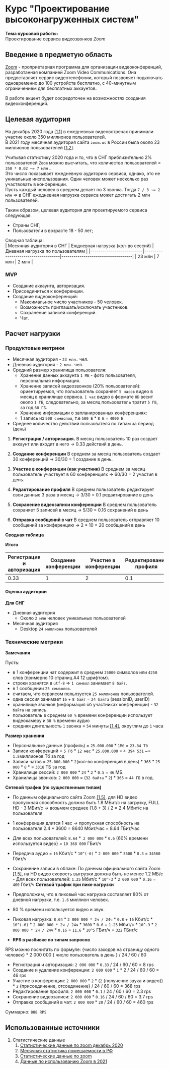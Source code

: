 # Курс "Проектирование высоконагруженных систем"

**Тема курсовой работы:**  
Проектирование сервиса видеозвонков *Zoom*

## Введение в предметую область

[Zoom](https://ru.wikipedia.org/wiki/Zoom_(%D0%BF%D1%80%D0%BE%D0%B3%D1%80%D0%B0%D0%BC%D0%BC%D0%B0)) - проприетарная программа для организации видеоконференций, разработанная компанией Zoom Video Communications. Она предоставляет сервис видеотелефонии, который позволяет подключать одновременно до 100 устройств бесплатно, с 40-минутным ограничением для бесплатных аккаунтов.

В работе акцент будет сосредоточен на возможностях создания видеоконференций.

## Целевая аудитория

На декабрь 2020 года [[1.1]](#source-1) в ежедневных видеовстречах принимали участие около 350 миллионов пользователей.  
В 2021 году месячная аудитория сайта `zoom.us` в России была около 23 миллионов пользователей [[1.2]](#source-1).

Учитывая статистику 2020 года и то, что в СНГ приблизительно 2% пользователей `Zoom` можно высчитать, что количество пользователей = `350 * 0.02 ~= 7 млн.`.  
Это число показывает ежедневную аудиторию сервиса, однако, это не уникальные инспользования. Один человек может несколько раз участвовать в конференции.  
Пусть каждый человек в среднем делает по 3 звонка. Тогда `7 / 3 ~= 2 млн` => в СНГ ежедневная нагрузка сервиса может достигать 2 млн пользователей.  

Таким образом, целевая аудитория для проектируемого сервиса следующая:
- Страны СНГ;
- Пользователи в возрасте 18 - 50 лет;

Сводная таблица:  
| Месячная аудитория в СНГ | Еждневная нагрузка (кол-во сессий) | Дневная нагрузка по пользователям |
|--------------------------|------------------------------------|-----------------------------------|
| 23 млн                    | 7 млн                              | 2 млн                             |

### MVP
- Создание аккаунта, авторизация.
- Присоединиться к конференции.
- Создание видеоконференций:
  - Максимальное число участников - 50 человек.
  - Возможность приглашать/исключать участников.
  - Сохранение записей конференций.
  - Чат.
## Расчет нагрузки

### Продуктовые метрики
- Месячная аудитория - `23 млн.` чел.
- Дневная аудитория - `2 млн.` чел.
- Средний размер хранилища пользователя:
  - Хранение данных аккаунта `1 МБ` - фото пользователя, персональная информация.
  - Хранение записей видеозвонков (20% пользователей): ориентируемся, что пользователь сохраняет `5 часов` видео в месяц в хранилище сервиса. `1 час` видео в формате `HD` весит около `1 ГБ`, следовательно, за месяц пользователь тратит `5 ГБ`, за год `60 ГБ`.  
  - Хранение информации о запланированных конференциях:
   - 1 запись из `500 символов`, т.е `500 Б` * `8 Б` = `4000 Б`
- Среднее количество действий пользователя по типам за период (день)
1. **Регистрация / авторизация.**
В месяц пользователь 10 раз создает аккаунт или входит в него -> 0.33 действий в день.

2. **Создание конференции**
В среднем за месяц пользователь создает 30 конференций -> 30/30 = 1 создание в день.

3. **Участие в конференции (как участник)**
В среднем за месяц пользователь участвует в 60 конференциях -> 60/30 = 2 участия в день.

4. **Редактирование профиля**
В среднем пользователь редактирует свои данные 3 раза в месяц -> 3/30 = 0.1 редактирование в день

5. **Сохранение видеозаписи конференции**
В среднем пользователь сохраняет 5 записей в месяц -> 5/30 = 0.16 сохранений в день

6. **Отправка сообщений в чат**
В среднем пользователь отправляет 10 сообщений за конференцию -> 2 * 10 = 20 сообщений в день

**Сводная таблица**

**Итого**

| Регистрация и авторизация | Создание конференции | Участие в конференции | Редактирование профиля | Сохранение записи |  Отправка сообщений |
|---------------------------|----------------------|-----------------------|------------------------|-------------------|--------------------|
| 0.33                         | 1                  | 2                  | 0.1                    | 0.16              |20          |

#### Оценка аудитории

**Для СНГ**
- Дневная аудитория
    - Около `2 млн` человек уникальных пользователей
- Месячная аудитория
  - Desktop `24 миллиона` пользователей
### Технические метрики

**Замечания**

Пусть:
- в 1 конференции чат содержит в среднем `25000` символов или `4250` слов (примерно 10 страниц А4 12 шрифтом).
- строки хранятся в `utf-8` => `1 символ` занимает `8 байт`.
- в 1 сообщении `25 символов`.
- считаем, что сервисом польлзуется `25 миллионов` пользователей.
- одна сессия занимает `16` + `8 байт` = `24 байта` (sessionID, userID)
- хранилище звонков (информация об участниках конференции) - `32 байта` на запись.
- пользователь в среднем `60 %` времени конференции использует видеокамеру и `30 %` времени аудио
- средняя длительность `1` звонка = `54` минуты [[1.4]](#source-4), округлим до `1` часа

**Размер хранения**

  - Персональные данные (профиль) = `25.000.000` * `1Мб` = `23.84 Тб`
  - Записи конференций = `5 Гб` * `12 мес` * `25.000.000` = `4 394 531` ~= `1.5`миллионов Тб за год
  - Записи чатов = `25.000.000` * `2`(кол-во конференций в день) * `365` *  `25 000` * `8` * = `3318` ТБ за год
  - Хранилище сессий: `2 000 000` * `24` * `2` * `0.5` = `46` МБ.
  - Хранилища звонков: `2 000 000` × (`32 байта` * `2`) * `365` = `44 ГБ` в год.

**Сетевой трафик (по существенным типам)**

- По данным официального сайта Zoom [[1.5]](#source-5), для HD видео пропускная способность должна быть 1.8 МБит/с на загрузку, FULL HD - 3 МБит/с -> возьмем среднее (1.8 + 3) / 2 = 2.4 Мбит/с на пользователя
- 1 конференция длится 1 час -> пропускная способность на пользователя 2.4 * 3600 = 8640 Мбит/час = 8.64 ГБит/час
- Для всех пользователей: `8.64` *` 2 000 000` * `0.6` {60% времени используется видео} = `10 368 000` ГБит/ч
- Передача аудио = `16` Кбит/с * `10^(-6)` * `2 000 000` * `3600` * `0.3` = `34560` Гбит/ч
- Сохранение записи в облаке: По данным официального сайта Zoom [[1.5]](#source-5), на HD видео скорость выгрузки должна быть не менее 1.2 МБ/с
      - Для всех пользователей: `1.25` Мбит/с * `10^-3` * `2 000 000` * `0.16` = `400` Гбит/ч
**Сетевой трафик при пике нагрузки**

- Предположим, что в пиковый час нагрузка составляет 80% от дневной нагрузки, т.е. `1.6` миллион человек.  
- 80 % времени используется видео и звук.
- Пиковая нагрузка: `8.64` * `2 000 000 * 2ч / 24ч` * `0.8` + `16` Кбит/с * `10^(-6)` * `2 000 000 * 2ч / 24ч` * `3600` * `0.6` + `1.25` Мбит/с * `10^-3` * `2 000 000 * 2ч / 24ч` * `0.16` = `11,6` * `10^5` ГБит/ч = `322` ГБит/с


- **RPS в разбивке по типам запросов**

RPS можно посчитать по формуле: {число заходов на страницу одного человек} * 2 000 000 { число пользователь в день } / 24 / 60 / 60
- Регистрация и авторизация: `2 000 000` * `0.33` / 24 / 60 / 60 = 8 rps
- Создание и удаление конференции: `2 000 000` * `1` * 2 / 24 / 60 / 60 = 46 rps
- Участие в конференции: `2 000 000` * `2` * (`2` {получение звука и видео}) * `2` {присоединение, отсоединение} / 24 / 60 / 60 = 368 rps
- Редактирование профиля: `2 000 000` * `0.1` / 24 / 60 / 60 = 2.3 rps
- Сохранение видеозаписи: `2 000 000` * `0.16` / 24 / 60 / 60 = 3.7 rps
- Отправка сообщений в чат: `2 000 000` * `20` / 24 / 60 / 60 = 460 rps

Суммарно: `888 RPS`


## Использованные источники
1. Статистические данные
    1. <a id="source-1"></a>[Статистические данные по zoom декабрь 2020](https://www.businessofapps.com/data/zoom-statistics/)
    2. <a id="source-2"></a>[Месячная статистика помещаемости в РФ](https://www.statista.com/statistics/1117659/average-traffic-on-remote-working-platforms-in-russia/)
    3. <a id="source-3"></a>[Статистические данные по zoom](https://backlinko.com/zoom-users)
    4. <a id="source-4"></a>[Данные по использованию Zoom в 2021](https://blog.zoom.us/how-you-zoomed-over-the-past-year-2021/)

